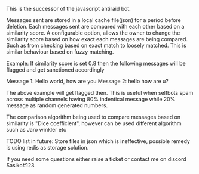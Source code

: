 This is the successor of the javascript antiraid bot. 

Messages sent are stored in a local cache file(json) for a period before deletion. Each messages sent are compared with each other based on a similarity score. 
A configurable option, allows the owner to change the similarity score based on how exact each messages are being compared. Such as from checking based on exact match to loosely matched. This is similar behaviour based on fuzzy matching. 


Example: If similarity score is set 0.8 then the following messages will be flagged and get sanctioned accordingly

Message 1: Hello world, how are you
Message 2: hello how are u?

The above example will get flagged then. 
This is useful when selfbots spam across multiple channels having 80% indentical message while 20% message as random generated numbers.

The comparison algorithm being used to compare messages based on similarity is "Dice coefficient", however can be used different algorithm such as Jaro winkler etc


TODO list in future: Store files in json which is ineffective, possible remedy is using redis as storage solution. 


If you need some questions either raise a ticket or contact me on discord Sasiko#123
